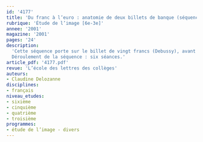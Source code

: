 ```yaml
---
id: '4177'
title: 'Du franc à l’euro : anatomie de deux billets de banque (séquence)'
rubrique: 'Étude de l’image [6e-3e]'
annee: '2001'
magazine: '2001'
pages: '24'
description: 
  'Cette séquence porte sur le billet de vingt francs (Debussy), avant qu’il ne soit détruit, et le billet de vingt euros (âge gothique), en cours. Elle permet de découvrir leur histoire et leur message. Cette activité de sensibilisation aux changements monétaires est aussi une incitation à la réflexion pour une meilleure compréhension de l’actualité, une formation à l’étude du discours visuel, selon les directives des programmes de français, et une prise en compte de notre patrimoine culturel dans sa dimension locale, nationale et européenne. Par ailleurs, une séance spécifique au programme de cinquième sera ajoutée à cette séquence, la fenêtre gothique du billet de vingt euros offrant un prolongement, à la fois en histoire et en français.
  Déroulement de la séquence : six séances.'
article_pdf: '4177.pdf'
revue: 'L’école des lettres des collèges'
auteurs:
- Claudine Delozanne
disciplines:
- français
niveau_etudes:
- sixième
- cinquième
- quatrième
- troisième
programmes:
- étude de l’image - divers
---
```

